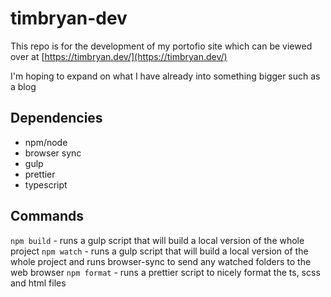 # timbryan-dev

This repo is for the development of my portofio site which can be viewed over at [https://timbryan.dev/](https://timbryan.dev/)

I'm hoping to expand on what I have already into something bigger such as a blog

## Dependencies

- npm/node
- browser sync
- gulp
- prettier
- typescript

## Commands

`npm build` - runs a gulp script that will build a local version of the whole project
`npm watch` - runs a gulp script that will build a local version of the whole project and runs browser-sync to send any watched folders to the web browser
`npm format` - runs a prettier script to nicely format the ts, scss and html files
